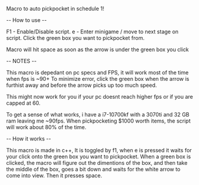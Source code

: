 Macro to auto pickpocket in schedule 1!


-- How to use -- 

F1 - Enable/Disable script.
e - Enter minigame / move to next stage on script.
Click the green box you want to pickpocket from.

Macro will hit space as soon as the arrow is under the green box you click


-- NOTES --

This macro is depedant on pc specs and FPS, it will work most of the time when fps is ~90+
To minimize error, click the green box when the arrow is furthist away and before the arrow picks up too much speed.

This might now work for you if your pc doesnt reach higher fps or if you are capped at 60.

To get a sense of what works, i have a i7-10700kf with a 3070ti and 32 GB ram leaving me ~90fps. When pickpocketing $1000 worth items, the script will work about 80% of the time. 


-- How it works --

This macro is made in c++,
It is toggled by f1, when e is pressed it waits for your click onto the green box you want to pickpocket. When a green box is clicked, 
the macro will figure out the dimentions of the box, and then take the middle of the box, goes a bit down and waits for the white arrow 
to come into view. Then it presses space.

